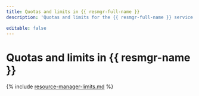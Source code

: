 ```yaml
---
title: Quotas and limits in {{ resmgr-full-name }}
description: 'Quotas and limits for the {{ resmgr-full-name }} service are not defined.'

editable: false
---
```


# Quotas and limits in {{ resmgr-name }}


{% include [resource-manager-limits.md](../../_includes/resource-manager-limits.md) %}


